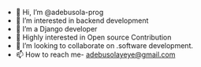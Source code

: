 - 👋 Hi, I’m @adebusola-prog
- 👀 I’m interested in backend development
- 🌱 I’m a Django developer
- 🌱 Highly interested in Open source Contribution
- 💞️ I’m looking to collaborate on .software development.
- 📫 How to reach me- adebusolayeye@gmail.com

<!---
adebusola-prog/adebusola-prog is a ✨ special ✨ repository because its `README.md` (this file) appears on your GitHub profile.
You can click the Preview link to take a look at your changes.
--->
